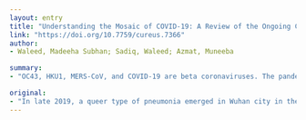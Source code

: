```yaml
---
layout: entry
title: "Understanding the Mosaic of COVID-19: A Review of the Ongoing Crisis"
link: "https://doi.org/10.7759/cureus.7366"
author:
- Waleed, Madeeha Subhan; Sadiq, Waleed; Azmat, Muneeba

summary:
- "OC43, HKU1, MERS-CoV, and COVID-19 are beta coronaviruses. The pandemic then fanned out rapidly, involving Italy, Japan, South Korea, Iran, and the rest of the world. There are a total of seven types that infect humans: 229E and NL63 are the alpha. Corona virus was discovered in the 1960s in Wuhan city, central part of China."

original:
- "In late 2019, a queer type of pneumonia emerged in Wuhan city in the central part of China. On investigation, it was found to be caused by the coronavirus. Human coronaviruses were discovered in the 1960s. There are a total of seven types of coronaviruses that infect humans: 229E and NL63 are the alpha coronaviruses; OC43, HKU1, MERS-CoV, and SARS-CoV are beta coronaviruses, and SARS-CoV-2 or COVID-19 is a novel coronavirus. COVID-19 surfaced in China at the culmination of the year 2019. The pandemic then fanned out rapidly, involving Italy, Japan, South Korea, Iran, and the rest of the world."
---
```


